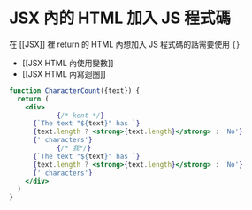 # JSX 內的 HTML 加入 JS 程式碼
在 [[JSX]] 裡 return 的 HTML 內想加入 JS 程式碼的話需要使用 `{}`

- [[JSX HTML 內使用變數]]
- [[JSX HTML 內寫迴圈]]


```jsx
function CharacterCount({text}) {
  return (
    <div>
			{/* kent */}
      {`The text "${text}" has `}
      {text.length ? <strong>{text.length}</strong> : 'No'}
      {' characters'}
			{/* 我*/}
      {`The text "${text}" has `}
      {text.length ? <strong>{text.length}</strong> : 'No'}
      {' characters'}
    </div>
  )
}
```